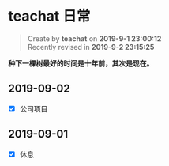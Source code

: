 # teachat 日常

> Create by **teachat** on **2019-9-1 23:00:12**  
> Recently revised in **2019-9-2 23:15:25**

**种下一棵树最好的时间是十年前，其次是现在。**

## 2019-09-02

- [x] 公司项目

## 2019-09-01

- [x] 休息
